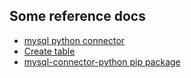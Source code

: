 ## Some reference docs
* [mysql python connector](https://dev.mysql.com/doc/connector-python/en/connector-python-connectargs.html)
* [Create table](https://www.w3schools.com/mysql/mysql_create_table.asp)
* [mysql-connector-python pip package](https://pypi.org/project/mysql-connector-python/)
